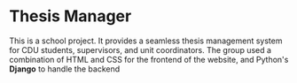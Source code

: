 # Thesis Manager
This is a school project. It provides a seamless thesis management system for CDU students, supervisors, and unit coordinators. The group used a combination of HTML and CSS for the frontend of the website, and Python's **Django** to handle the backend
